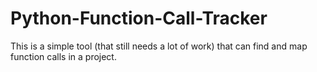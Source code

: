# Python-Function-Call-Tracker
This is a simple tool (that still needs a lot of work) that can find and map function calls in a project.

